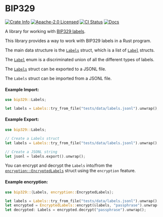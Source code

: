 # BIP329

<p>
    <a href="https://crates.io/crates/bip329"><img alt="Crate Info" src="https://img.shields.io/crates/v/bip329.svg"/></a>
    <a href="https://github.com/bitcoinppl/bip329/blob/master/LICENSE"><img alt="Apache-2.0 Licensed" src="https://img.shields.io/badge/Apache--2.0-blue.svg"/></a>
    <a href="https://github.com/bitcoinppl/bip329/actions?query=workflow%3ACI"><img alt="CI Status" src="https://github.com/bitcoinppl/bip329/workflows/CI/badge.svg"></a>
    <a href="https://docs.rs/bip329"><img alt="Docs" src="https://img.shields.io/badge/docs.rs-green"/></a>
</p>

<!-- cargo-rdme start -->

A library for working with [BIP329 labels](https://github.com/bitcoin/bips/blob/master/bip-00329.mediawiki).

This library provides a way to work with BIP329 labels in a Rust program.

The main data structure is the [`Labels`](https://docs.rs/bip329/latest/bip329/struct.Labels.html) struct, which is a list of [`Label`](https://docs.rs/bip329/latest/bip329/enum.Label.html) structs.

The [`Label`](https://docs.rs/bip329/latest/bip329/enum.Label.html) enum is a discriminated union of all the different types of labels.

The [`Labels`](https://docs.rs/bip329/latest/bip329/struct.Labels.html) struct can be exported to a JSONL file.

The `Labels` struct can be imported from a JSONL file.

#### Example Import:

```rust
use bip329::Labels;

let labels = Labels::try_from_file("tests/data/labels.jsonl").unwrap();
```

#### Example Export:

```rust
use bip329::Labels;

// Create a Labels struct
let labels = Labels::try_from_file("tests/data/labels.jsonl").unwrap();

// Create a JSONL string
let jsonl = labels.export().unwrap();
```

You can encrypt and decrypt the `Labels` into/from the [`encryption::EncryptedLabels`](https://docs.rs/bip329/latest/bip329/encryption/struct.EncryptedLabels.html) struct using the `encryption` feature.

#### Example encryption:

```rust
use bip329::{Labels, encryption::EncryptedLabels};

let labels = Labels::try_from_file("tests/data/labels.jsonl").unwrap();
let encrypted = EncryptedLabels::encrypt(&labels, "passphrase").unwrap();
let decrypted: Labels = encrypted.decrypt("passphrase").unwrap();
```

<!-- cargo-rdme end -->
